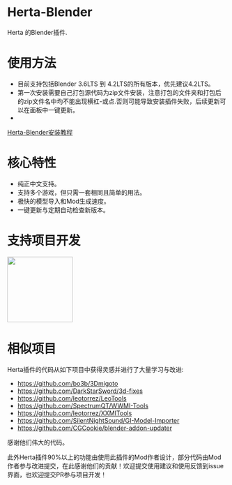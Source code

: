 # Herta-Blender

Herta 的Blender插件.

# 使用方法

- 目前支持包括Blender 3.6LTS 到 4.2LTS的所有版本，优先建议4.2LTS。
- 第一次安装需要自己打包源代码为zip文件安装，注意打包的文件夹和打包后的zip文件名中均不能出现横杠-或点.否则可能导致安装插件失败，后续更新可以在面板中一键更新。
- <a href="https://www.yuque.com/airde/lx53p6/hphr273raofrgnyl?singleDoc" target="_blank">
Herta-Blender安装教程
</a>

# 核心特性

- 纯正中文支持。
- 支持多个游戏，但只需一套相同且简单的用法。
- 极快的模型导入和Mod生成速度。
- 一键更新与定期自动检查新版本。

# 支持项目开发

<a href="https://afdian.com/a/NicoMico666" target="_blank">
  <img src="https://pic1.afdiancdn.com/static/img/welcome/button-sponsorme.png" width="150">
</a>

# 相似项目

Herta插件的代码从如下项目中获得灵感并进行了大量学习与改进:

- https://github.com/bo3b/3Dmigoto
- https://github.com/DarkStarSword/3d-fixes
- https://github.com/leotorrez/LeoTools
- https://github.com/SpectrumQT/WWMI-Tools
- https://github.com/leotorrez/XXMITools
- https://github.com/SilentNightSound/GI-Model-Importer
- https://github.com/CGCookie/blender-addon-updater

感谢他们伟大的代码。

此外Herta插件90%以上的功能由使用此插件的Mod作者设计，部分代码由Mod作者参与改进提交，在此感谢他们的贡献！欢迎提交使用建议和使用反馈到issue界面，也欢迎提交PR参与项目开发！
